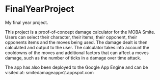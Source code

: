 # FinalYearProject
My final year project.

This project is a proof-of-concept damage calculator for the MOBA Smite. Users can select their character, their items, their opponent,
their opponents items and the moves being used. The damage dealt is then calculated and output to the user. The calculator takes into
account the cooldowns of the moves and additional factors that can affect a moves damage, such as the number of ticks in a damage over
time attack.

The app has also been deployed to the Google App Engine and can be visited at: smitedamageappv2.appspot.com
